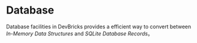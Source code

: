 # Database
Database facilities in DevBricks provides a efficient way to convert between *In-Memory Data Structures* and *SQLite Database Records*。
